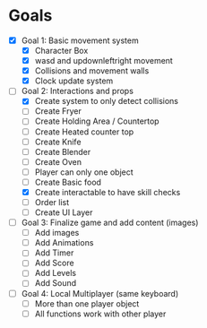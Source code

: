 # Goals

- [x] Goal 1: Basic movement system
  - [x] Character Box
  - [x] wasd and updownleftright movement
  - [x] Collisions and movement walls
  - [x] Clock update system
- [ ] Goal 2: Interactions and props
  - [x] Create system to only detect collisions
  - [ ] Create Fryer
  - [ ] Create Holding Area / Countertop
  - [ ] Create Heated counter top
  - [ ] Create Knife
  - [ ] Create Blender
  - [ ] Create Oven
  - [ ] Player can only one object
  - [ ] Create Basic food
  - [x] Create interactable to have skill checks
  - [ ] Order list
  - [ ] Create UI Layer
- [ ] Goal 3: Finalize game and add content (images)
  - [ ] Add images
  - [ ] Add Animations
  - [ ] Add Timer
  - [ ] Add Score
  - [ ] Add Levels
  - [ ] Add Sound
- [ ] Goal 4: Local Multiplayer (same keyboard)
  - [ ] More than one player object
  - [ ] All functions work with other player
